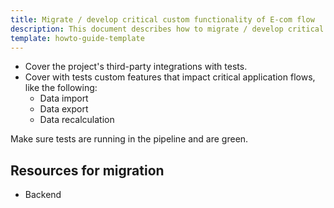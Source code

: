 ```yaml
---
title: Migrate / develop critical custom functionality of E-com flow
description: This document describes how to migrate / develop critical custom functionality of E-com flow.
template: howto-guide-template
---
```


* Cover the project's third-party integrations with tests.
* Cover with tests custom features that impact critical application flows, like the following:
    * Data import
    * Data export
    * Data recalculation

Make sure tests are running in the pipeline and are green.

## Resources for migration

* Backend
